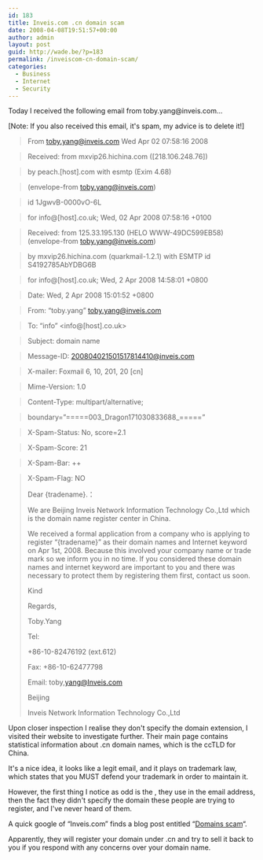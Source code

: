 ```yaml
---
id: 183
title: Inveis.com .cn domain scam
date: 2008-04-08T19:51:57+00:00
author: admin
layout: post
guid: http://wade.be/?p=183
permalink: /inveiscom-cn-domain-scam/
categories:
  - Business
  - Internet
  - Security
---
```

<p class="lead">
  Today I received the following email from toby.yang@inveis.com&#8230;
</p>

[Note: If you also received this email, it's spam, my advice is to delete it!]

<!--more-->

> From toby.yang@inveis.com Wed Apr 02 07:58:16 2008
  
> Received: from mxvip26.hichina.com ([218.106.248.76])
  
> by peach.[host].com with esmtp (Exim 4.68)
  
> (envelope-from <toby.yang@inveis.com>)
  
> id 1JgwvB-0000vO-6L
  
> for info@[host].co.uk; Wed, 02 Apr 2008 07:58:16 +0100
  
> Received: from 125.33.195.130 (HELO WWW-49DC599EB58) (envelope-from toby.yang@inveis.com)
  
> by mxvip26.hichina.com (quarkmail-1.2.1) with ESMTP id S4192785AbYDBG6B
  
> for info@[host].co.uk; Wed, 2 Apr 2008 14:58:01 +0800
  
> Date: Wed, 2 Apr 2008 15:01:52 +0800
  
> From: &#8220;toby.yang&#8221; <toby.yang@inveis.com>
  
> To: &#8220;info&#8221; <info@[host].co.uk>
  
> Subject: domain name
  
> Message-ID: <200804021501517814410@inveis.com>
  
> X-mailer: Foxmail 6, 10, 201, 20 [cn]
  
> Mime-Version: 1.0
  
> Content-Type: multipart/alternative;
  
> boundary=&#8221;=====003\_Dragon171030833688\_=====&#8221;
  
> X-Spam-Status: No, score=2.1
  
> X-Spam-Score: 21
  
> X-Spam-Bar: ++
  
> X-Spam-Flag: NO
> 
> Dear {tradename}.：
> 
> We are Beijing Inveis Network Information Technology Co.,Ltd which is the domain name register center in China.
> 
> We received a formal application from a company who is applying to register “{tradename}” as their domain names and Internet keyword on Apr 1st, 2008. Because this involved your company name or trade mark so we inform you in no time. If you considered these domain names and internet keyword are important to you and there was necessary to protect them by registering them first, contact us soon.
> 
> Kind
> 
> Regards,
> 
> Toby.Yang
> 
> Tel:
> 
> +86-10-82476192 (ext.612)
> 
> Fax: +86-10-62477798
> 
> Email: toby,yang@Inveis.com
> 
> Beijing
> 
> Inveis Network Information Technology Co.,Ltd

Upon closer inspection I realise they don't specify the domain extension, I visited their website to investigate further. Their main page contains statistical information about .cn domain names, which is the ccTLD for China.

It's a nice idea, it looks like a legit email, and it plays on trademark law, which states that you MUST defend your trademark in order to maintain it.

However, the first thing I notice as odd is the , they use in the email address, then the fact they didn't specify the domain these people are trying to register, and I've never heard of them.

A quick google of &#8220;Inveis.com&#8221; finds a blog post entitled &#8220;[Domains scam](http://www.mufaka.com/post/2008/03/Domain-scam.aspx)&#8220;.

Apparently, they will register your domain under .cn and try to sell it back to you if you respond with any concerns over your domain name.